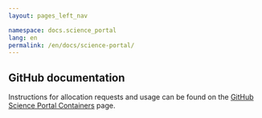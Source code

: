 ```yaml
---
layout: pages_left_nav

namespace: docs.science_portal
lang: en
permalink: /en/docs/science-portal/
---
```


## GitHub documentation

Instructions for allocation requests and usage can be found on the
[GitHub Science Portal Containers](https://github.com/opencadc/science-containers/blob/main/doc/README.md) page.
